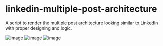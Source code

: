 # linkedin-multiple-post-architecture
A script to render the multiple post architecture looking similar to LinkedIn with proper designing and logic.

![image](https://user-images.githubusercontent.com/93339541/228929637-b9c62193-b325-4e48-a8df-9f9717b19e3f.png)
![image](https://user-images.githubusercontent.com/93339541/228929722-235022cf-de46-450c-b70c-e307087c9acf.png)
![image](https://user-images.githubusercontent.com/93339541/228929787-5f3b32c3-aa76-4630-bb90-d8a2eb32fed6.png)

